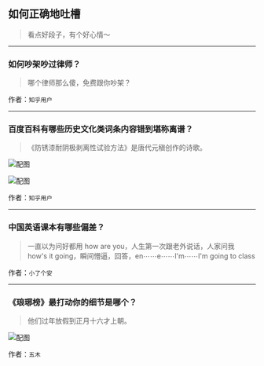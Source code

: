 ## 如何正确地吐槽

> 看点好段子，有个好心情～


 
---

### 如何吵架吵过律师？

> 哪个律师那么傻，免费跟你吵架？


作者：`知乎用户`

---

### 百度百科有哪些历史文化类词条内容错到堪称离谱？

> 《防锈漆耐阴极剥离性试验方法》是唐代元稹创作的诗歌。



![配图](http://pic4.zhimg.com/70/v2-9e636eb0f578f212b73c7ae2db2e9747_b.jpg)



![配图](http://pic2.zhimg.com/70/v2-8b4a303398ca875c2dfb65c8d79d4285_b.jpg)


作者：`知乎用户`

---

### 中国英语课本有哪些偏差？

> 一直以为问好都用 how are you，人生第一次跟老外说话，人家问我 how's it going，瞬间懵逼，回答，en⋯⋯e⋯⋯l'm⋯⋯l'm going to class


作者：`小了个安`

---

### 《琅琊榜》最打动你的细节是哪个？

> 他们过年放假到正月十六才上朝。



![配图](http://pic2.zhimg.com/70/4a163b7a9038522e81d2891de485f979_b.jpg)


作者：`五木`